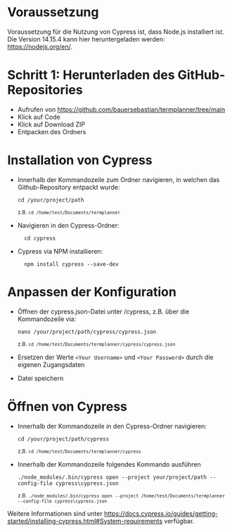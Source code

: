 # Voraussetzung 
Voraussetzung für die Nutzung von Cypress ist, dass Node.js installiert ist. Die Version 14.15.4 kann hier heruntergeladen werden: https://nodejs.org/en/.

# Schritt 1: Herunterladen des GitHub-Repositories 
-	Aufrufen von https://github.com/bauersebastian/termplanner/tree/main 
-	Klick auf Code 
-	Klick auf Download ZIP
-	Entpacken des Ordners 

# Installation von Cypress 
-	Innerhalb der Kommandozeile zum Ordner navigieren, in welchen das Github-Repository entpackt wurde: 

        cd /your/project/path
    
    <sub>z.B. ```cd /home/test/Documents/termplanner```</sub>

- Navigieren in den Cypress-Ordner: 

        cd cypress

- Cypress via NPM installieren: 

        npm install cypress --save-dev

# Anpassen der Konfiguration 
-	Öffnen der cypress.json-Datei unter /cypress, z.B. über die Kommandozeile via: 

        nano /your/project/path/cypress/cypress.json
    <sub>z.B. ```cd /home/test/Documents/termplanner/cypress/cypress.json```</sub>

    
- Ersetzen der Werte ```<Your Username>``` und ```<Your Password>``` durch die eigenen Zugangsdaten

-	Datei speichern

# Öffnen von Cypress 
 
-	Innerhalb der Kommandozeile in den Cypress-Ordner navigieren: 

        cd /your/project/path/cypress
    <sub>z.B. ```cd /home/test/Documents/termplanner/cypress```</sub>


-   Innerhalb der Kommandozeile folgendes Kommando ausführen 

        ./node_modules/.bin/cypress open --project your/project/path --config-file cypress\cypress.json
    <sub>z.B. ```./node_modules/.bin/cypress open --project /home/test/Documents/termplanner --config-file cypress\cypress.json```</sub>

 
Weitere Informationen sind unter https://docs.cypress.io/guides/getting-started/installing-cypress.html#System-requirements verfügbar.
  
